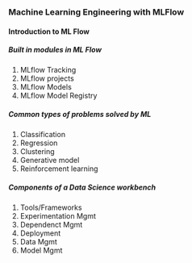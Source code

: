 ### Machine Learning Engineering with MLFlow

#### Introduction to ML Flow

##### Built in modules in ML Flow
1. MLflow Tracking
2. MLflow projects
3. MLflow Models
4. MLflow Model Registry

##### Common types of problems solved by ML
1. Classification
2. Regression
3. Clustering
4. Generative model
5. Reinforcement learning

##### Components of a Data Science workbench
1. Tools/Frameworks
2. Experimentation Mgmt
3. Dependenct Mgmt
4. Deployment
5. Data Mgmt
6. Model Mgmt
   